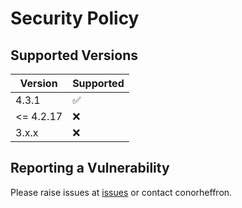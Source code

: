 # Security Policy

## Supported Versions

| Version   | Supported          |
|-----------| ------------------ |
| 4.3.1    | :white_check_mark: |
| <= 4.2.17 | :x: |
| 3.x.x     | :x:                |

## Reporting a Vulnerability

Please raise issues at [issues](https://github.com/conorheffron/ironoc-db/issues) or contact conorheffron.
